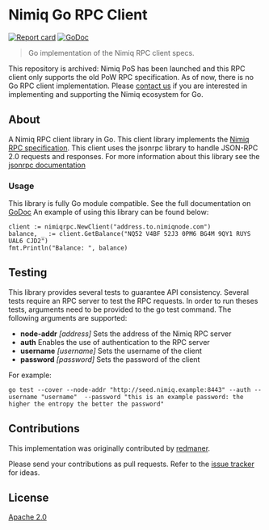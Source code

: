 # Nimiq Go RPC Client
[![Report card](https://goreportcard.com/badge/github.com/nimiq-community/go-client)](https://goreportcard.com/report/github.com/nimiq-community/go-client)
[![GoDoc](https://godoc.org/github.com/nimiq-community/go-client?status.svg)](https://godoc.org/github.com/nimiq-community/go-client)


> Go implementation of the Nimiq RPC client specs.

This repository is archived: Nimiq PoS has been launched and this RPC client only supports the
old PoW RPC specification. As of now, there is no Go RPC client implementation. Please
[contact us](mailto:community@nimiq.com) if you are interested in implementing and supporting the
Nimiq ecosystem for Go.

## About
A Nimiq RPC client library in Go. This client library implements the [Nimiq RPC specification](https://github.com/nimiq/core-js/wiki/JSON-RPC-API#remotejs-client). This client uses the jsonrpc library to handle JSON-RPC 2.0 requests and responses. For more information about this library see the [jsonrpc documentation](https://godoc.org/github.com/ybbus/jsonrpc)

### Usage
This library is fully Go module compatible. See the full documentation on [GoDoc](https://godoc.org/github.com/nimiq-community/go-Client)
An example of using this library can be found below:

```
client := nimiqrpc.NewClient("address.to.nimiqnode.com")
balance, _ := client.GetBalance("NQ52 V4BF 52J3 0PM6 BG4M 9QY1 RUYS UAL6 CJD2")
fmt.Println("Balance: ", balance)
```

## Testing
This library provides several tests to guarantee API consistency. Several tests require an RPC server to test the RPC requests. In order to run theses tests, arguments need to be provided to the go test command. The following arguments are supported:

* <b>node-addr</b> <i>[address]</i> Sets the address of the Nimiq RPC server
* <b>auth</b> Enables the use of authentication to the RPC server
* <b>username</b> <i>[username]</i> Sets the username of the client
* <b>password</b> <i>[password]</i> Sets the password of the client

For example:
```
go test --cover --node-addr "http://seed.nimiq.example:8443" --auth --username "username"  --password "this is an example password: the higher the entropy the better the password"
```

## Contributions

This implementation was originally contributed by [redmaner](https://github.com/redmaner/).

Please send your contributions as pull requests.
Refer to the [issue tracker](issues) for ideas.

## License

[Apache 2.0](LICENSE)
